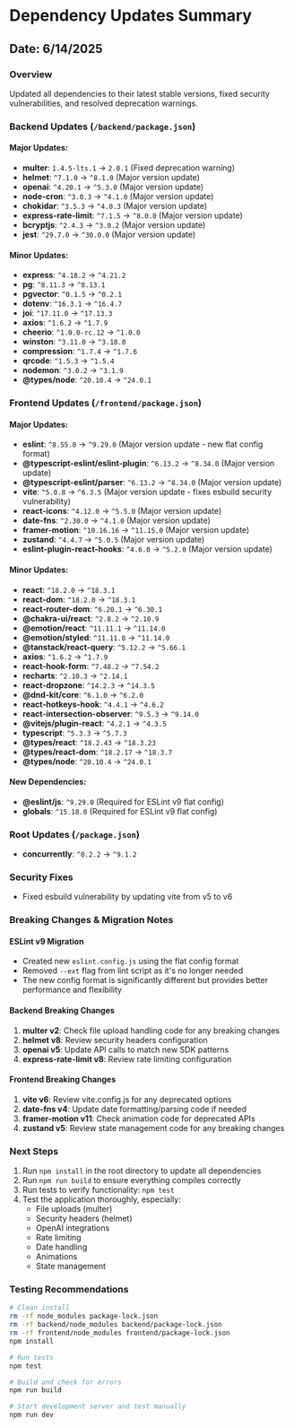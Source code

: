 # Dependency Updates Summary

## Date: 6/14/2025

### Overview
Updated all dependencies to their latest stable versions, fixed security vulnerabilities, and resolved deprecation warnings.

### Backend Updates (`/backend/package.json`)

#### Major Updates:
- **multer**: `1.4.5-lts.1` → `2.0.1` (Fixed deprecation warning)
- **helmet**: `^7.1.0` → `^8.1.0` (Major version update)
- **openai**: `^4.20.1` → `^5.3.0` (Major version update)
- **node-cron**: `^3.0.3` → `^4.1.0` (Major version update)
- **chokidar**: `^3.5.3` → `^4.0.3` (Major version update)
- **express-rate-limit**: `^7.1.5` → `^8.0.0` (Major version update)
- **bcryptjs**: `^2.4.3` → `^3.0.2` (Major version update)
- **jest**: `^29.7.0` → `^30.0.0` (Major version update)

#### Minor Updates:
- **express**: `^4.18.2` → `^4.21.2`
- **pg**: `^8.11.3` → `^8.13.1`
- **pgvector**: `^0.1.5` → `^0.2.1`
- **dotenv**: `^16.3.1` → `^16.4.7`
- **joi**: `^17.11.0` → `^17.13.3`
- **axios**: `^1.6.2` → `^1.7.9`
- **cheerio**: `^1.0.0-rc.12` → `^1.0.0`
- **winston**: `^3.11.0` → `^3.18.0`
- **compression**: `^1.7.4` → `^1.7.6`
- **qrcode**: `^1.5.3` → `^1.5.4`
- **nodemon**: `^3.0.2` → `^3.1.9`
- **@types/node**: `^20.10.4` → `^24.0.1`

### Frontend Updates (`/frontend/package.json`)

#### Major Updates:
- **eslint**: `^8.55.0` → `^9.29.0` (Major version update - new flat config format)
- **@typescript-eslint/eslint-plugin**: `^6.13.2` → `^8.34.0` (Major version update)
- **@typescript-eslint/parser**: `^6.13.2` → `^8.34.0` (Major version update)
- **vite**: `^5.0.8` → `^6.3.5` (Major version update - fixes esbuild security vulnerability)
- **react-icons**: `^4.12.0` → `^5.5.0` (Major version update)
- **date-fns**: `^2.30.0` → `^4.1.0` (Major version update)
- **framer-motion**: `^10.16.16` → `^11.15.0` (Major version update)
- **zustand**: `^4.4.7` → `^5.0.5` (Major version update)
- **eslint-plugin-react-hooks**: `^4.6.0` → `^5.2.0` (Major version update)

#### Minor Updates:
- **react**: `^18.2.0` → `^18.3.1`
- **react-dom**: `^18.2.0` → `^18.3.1`
- **react-router-dom**: `^6.20.1` → `^6.30.1`
- **@chakra-ui/react**: `^2.8.2` → `^2.10.9`
- **@emotion/react**: `^11.11.1` → `^11.14.0`
- **@emotion/styled**: `^11.11.0` → `^11.14.0`
- **@tanstack/react-query**: `^5.12.2` → `^5.66.1`
- **axios**: `^1.6.2` → `^1.7.9`
- **react-hook-form**: `^7.48.2` → `^7.54.2`
- **recharts**: `^2.10.3` → `^2.14.1`
- **react-dropzone**: `^14.2.3` → `^14.3.5`
- **@dnd-kit/core**: `^6.1.0` → `^6.2.0`
- **react-hotkeys-hook**: `^4.4.1` → `^4.6.2`
- **react-intersection-observer**: `^9.5.3` → `^9.14.0`
- **@vitejs/plugin-react**: `^4.2.1` → `^4.3.5`
- **typescript**: `^5.3.3` → `^5.7.3`
- **@types/react**: `^18.2.43` → `^18.3.23`
- **@types/react-dom**: `^18.2.17` → `^18.3.7`
- **@types/node**: `^20.10.4` → `^24.0.1`

#### New Dependencies:
- **@eslint/js**: `^9.29.0` (Required for ESLint v9 flat config)
- **globals**: `^15.18.0` (Required for ESLint v9 flat config)

### Root Updates (`/package.json`)
- **concurrently**: `^8.2.2` → `^9.1.2`

### Security Fixes
- Fixed esbuild vulnerability by updating vite from v5 to v6

### Breaking Changes & Migration Notes

#### ESLint v9 Migration
- Created new `eslint.config.js` using the flat config format
- Removed `--ext` flag from lint script as it's no longer needed
- The new config format is significantly different but provides better performance and flexibility

#### Backend Breaking Changes
1. **multer v2**: Check file upload handling code for any breaking changes
2. **helmet v8**: Review security headers configuration
3. **openai v5**: Update API calls to match new SDK patterns
4. **express-rate-limit v8**: Review rate limiting configuration

#### Frontend Breaking Changes
1. **vite v6**: Review vite.config.js for any deprecated options
2. **date-fns v4**: Update date formatting/parsing code if needed
3. **framer-motion v11**: Check animation code for deprecated APIs
4. **zustand v5**: Review state management code for any breaking changes

### Next Steps
1. Run `npm install` in the root directory to update all dependencies
2. Run `npm run build` to ensure everything compiles correctly
3. Run tests to verify functionality: `npm test`
4. Test the application thoroughly, especially:
   - File uploads (multer)
   - Security headers (helmet)
   - OpenAI integrations
   - Rate limiting
   - Date handling
   - Animations
   - State management

### Testing Recommendations
```bash
# Clean install
rm -rf node_modules package-lock.json
rm -rf backend/node_modules backend/package-lock.json
rm -rf frontend/node_modules frontend/package-lock.json
npm install

# Run tests
npm test

# Build and check for errors
npm run build

# Start development server and test manually
npm run dev
```